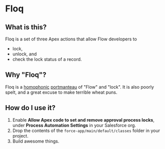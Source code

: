 # Floq

## What is this?
Floq is a set of three Apex actions that allow Flow developers to
* lock,
* unlock, and
* check the lock status of a record.

## Why "Floq"?
Floq is a [homophonic](https://en.wikipedia.org/wiki/Homophone) [portmanteau](https://en.wikipedia.org/wiki/Portmanteau) of "Flow" and "lock". It is also poorly spelt, and a great excuse to make terrible wheat puns.

## How do I use it?
1. Enable **Allow Apex code to set and remove approval process locks**, under **Process Automation Settings** in your Salesforce org.
2. Drop the contents of the `force-app/main/default/classes` folder in your project.
3. Build awesome things.